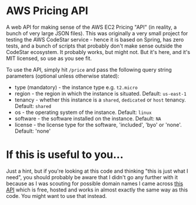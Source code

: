 AWS Pricing API
====

A web API for making sense of the AWS EC2 Pricing "API" (in reality, a bunch of very large JSON files).  This was originally
a very small project for testing the AWS CodeStar service - hence it is based on Spring, has zero tests, and a bunch of scripts
that probably don't make sense outside the CodeStar ecosystem. It probably works, but might not. But it's here, and it's MIT licensed, 
so use as you see fit. 

To use the API, simply hit `/price` and pass the following query string parameters (optional unless otherwise stated):

* type (mandatory) - the instance type e.g. `t2.micro`
* region - the region in which the instance is situated. Default: `us-east-1`
* tenancy - whether this instance is a `shared`, `dedicated` or `host` tenancy. Default: `shared`
* os - the operating system of the instance. Default: `linux`
* software - the software installed on the instance. Default: `NA`
* license - the license type for the software, 'included', 'byo' or 'none'. Default: 'none'

If this is useful to you...
=====
Just a hint, but if you're looking at this code and thinking "this is just what I need", you should probably be aware
that I didn't go any further with it because as I was scouting for possible domain names I came across [this API](http://ec2price.info/) 
which is free, hosted and works in almost exactly the same way as this code. You might want to use that instead.